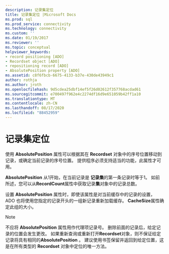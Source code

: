 ```yaml
---
description: 记录集定位
title: 记录集定位 |Microsoft Docs
ms.prod: sql
ms.prod_service: connectivity
ms.technology: connectivity
ms.custom: ''
ms.date: 01/19/2017
ms.reviewer: ''
ms.topic: conceptual
helpviewer_keywords:
- record positioning [ADO]
- Recordset object [ADO]
- repositioning record [ADO]
- AbsolutePosition property [ADO]
ms.assetid: c8f6fbcb-6675-4133-b37e-430de43949c1
author: rothja
ms.author: jroth
ms.openlocfilehash: 9d5cdea25dbf14ef5f26d02612f357768acdad61
ms.sourcegitcommit: e700497f962e4c2274df16d9e651059b42ff1a10
ms.translationtype: MT
ms.contentlocale: zh-CN
ms.lasthandoff: 08/17/2020
ms.locfileid: "88452959"
---
```

# <a name="recordset-positioning"></a>记录集定位
使用 **AbsolutePosition** 属性可以根据其在 **Recordset** 对象中的序号位置移动到记录，或确定当前记录的序号位置。 提供程序必须支持适当的功能，此属性才可用。  
  
 **AbsolutePosition** 从1开始，在当前记录是 **记录集**的第一条记录时等于1。 如前所述，您可以从**RecordCount**属性中获取记录**集**对象中的记录总数。  
  
 设置 **AbsolutePosition** 属性时，即使该属性是对当前缓存中的记录的设置，ADO 也将使用您指定的记录开头的一组新记录重新加载缓存。 **CacheSize**属性确定此组的大小。  
  
> [!NOTE]
>  不应将 **AbsolutePosition** 属性用作代理项记录号。 删除前面的记录后，给定记录的位置会发生更改。 如果重新查询或重新打开**Recordset**对象，则不保证给定记录将具有相同的**AbsolutePosition** 。 建议使用书签保留并返回到给定位置，这是在所有类型的 **Recordset** 对象中定位的唯一方法。
